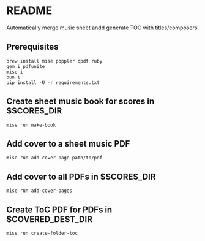 # README

Automatically merge music sheet andd generate TOC with titles/composers.

## Prerequisites

```
brew install mise poppler qpdf ruby
gem i pdfunite
mise i
bun i
pip install -U -r requirements.txt
```

## Create sheet music book for scores in $SCORES_DIR

`mise run make-book`

## Add cover to a sheet music PDF

`mise run add-cover-page path/to/pdf`

## Add cover to all PDFs in $SCORES_DIR

`mise run add-cover-pages`

## Create ToC PDF for PDFs in $COVERED_DEST_DIR

`mise run create-folder-toc`
